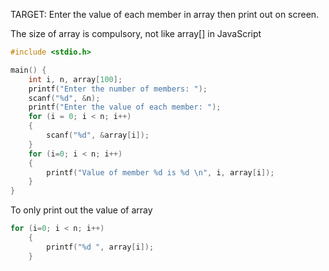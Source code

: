 TARGET: Enter the value of each member in array then print out on screen.

The size of array is compulsory, not like array[] in JavaScript

```c
#include <stdio.h>

main() {
	int i, n, array[100];
	printf("Enter the number of members: ");
	scanf("%d", &n);
	printf("Enter the value of each member: ");
	for (i = 0; i < n; i++)
	{
		scanf("%d", &array[i]);
	}
	for (i=0; i < n; i++)
	{
		printf("Value of member %d is %d \n", i, array[i]);
	}
}
```

To only print out the value of array

```c
for (i=0; i < n; i++)
	{
		printf("%d ", array[i]);
	}
```
